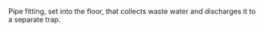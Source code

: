 Pipe fitting, set into the floor, that collects waste water and discharges it to a separate trap.

<!-- end of short definition -->

